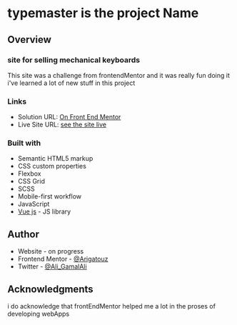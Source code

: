 # typemaster is the project Name

## Overview

### site for selling mechanical keyboards

This site was a challenge from frontendMentor and it was really fun doing it i've learned a lot of new stuff in this project

### Links

- Solution URL: [On Front End Mentor](https://www.frontendmentor.io/solutions/scss-vuejs-html-css-web-pack-vs-code-X_l8B6FE4)
- Live Site URL: [see the site live](https://front-end-typemaster.vercel.app/)

### Built with

- Semantic HTML5 markup
- CSS custom properties
- Flexbox
- CSS Grid
- SCSS
- Mobile-first workflow
- JavaScript
- [Vue js](https://v3.vuejs.org/) - JS library

## Author

- Website - on progress
- Frontend Mentor - [@Arigatouz](https://www.frontendmentor.io/profile/Arigatouz)
- Twitter - [@Ali_GamalAli](https://twitter.com/Ali_GamalAli)

## Acknowledgments

i do acknowledge that frontEndMentor helped me a lot in the proses of developing webApps
